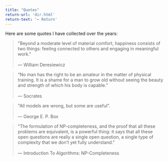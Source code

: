 ```yaml
---
title: "Quotes"
return-url: 'dir.html'
return-text: '← Return'
---
```

Here are some quotes I have collected over the years:   
  


> "Beyond a moderate level of material comfort, happiness consists of two things: feeling connected to others and engaging in meaningful work." \
> \
> ― William Deresiewicz

> “No man has the right to be an amateur in the matter of physical training. It is a shame for a man to grow old without seeing the beauty and strength of which his body is capable.” \
> \
> ― Socrates

> "All models are wrong, but some are useful”. \
> \
> ― George E. P. Box

> "The formulation of NP-completeness, and the
proof that all these problems are equivalent, is a powerful thing: it says that
all these open questions are really a single open question, a single type of
complexity that we don’t yet fully understand." \
> \
> ― Introduction To Algorithms: NP-Completeness
